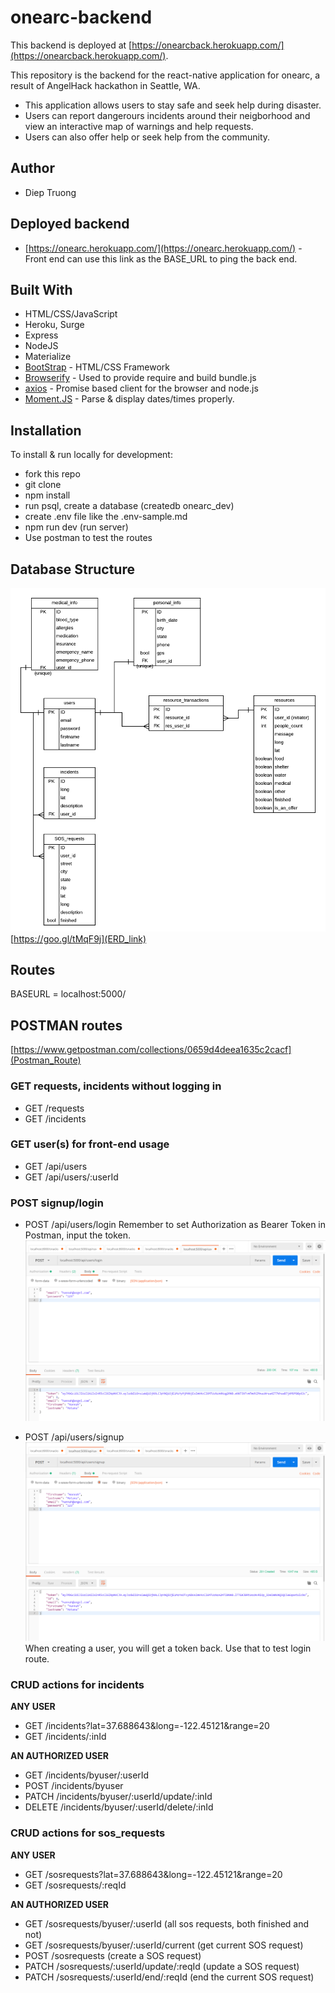 # onearc-backend

This backend is deployed at [https://onearcback.herokuapp.com/](https://onearcback.herokuapp.com/).

This repository is the backend for the react-native application for onearc, a result of AngelHack hackathon in Seattle, WA.

- This application allows users to stay safe and seek help during disaster.
- Users can report dangerours incidents around their neigborhood and view an interactive map of warnings and help requests.
- Users can also offer help or seek help from the community.

## Author

- Diep Truong

## Deployed backend 
- [https://onearc.herokuapp.com/](https://onearc.herokuapp.com/) - Front end can use this link as the BASE_URL to ping the back end. 

## Built With

- HTML/CSS/JavaScript
- Heroku, Surge
- Express
- NodeJS
- Materialize
- [BootStrap](http://www.getbootstrap.com/) - HTML/CSS Framework
- [Browserify](https://http://browserify.org/) - Used to provide require and build bundle.js
- [axios](https://www.npmjs.com/package/axios) - Promise based client for the browser and node.js
- [Moment.JS](https://momentjs.com/timezone/) - Parse & display dates/times properly.

## Installation

To install & run locally for development:

- fork this repo
- git clone
- npm install
- run psql, create a database (createdb onearc_dev)
- create .env file like the .env-sample.md
- npm run dev (run server)
- Use postman to test the routes

## Database Structure

![](./images/ERD2.PNG)
[https://goo.gl/tMqF9j](ERD_link)

## Routes

BASEURL = localhost:5000/

## POSTMAN routes 
[https://www.getpostman.com/collections/0659d4deea1635c2cacf](Postman_Route)

### GET requests, incidents without logging in 
* GET /requests
* GET /incidents

### GET user(s) for front-end usage
* GET /api/users
* GET /api/users/:userId

### POST signup/login
* POST /api/users/login
Remember to set Authorization as Bearer Token in Postman, input the token.
![](./images/login.PNG)

* POST /api/users/signup
![](./images/post_user.PNG)
When creating a user, you will get a token back. Use that to test login route.

### CRUD actions for incidents
**ANY USER**
* GET /incidents?lat=37.688643&long=-122.45121&range=20
* GET /incidents/:inId

**AN AUTHORIZED USER**
* GET /incidents/byuser/:userId
* POST /incidents/byuser
* PATCH /incidents/byuser/:userId/update/:inId
* DELETE /incidents/byuser/:userId/delete/:inId

### CRUD actions for sos_requests
**ANY USER**
* GET /sosrequests?lat=37.688643&long=-122.45121&range=20
* GET /sosrequests/:reqId

**AN AUTHORIZED USER**
* GET /sosrequests/byuser/:userId (all sos requests, both finished and not)
* GET /sosrequests/byuser/:userId/current (get current SOS request)
* POST /sosrequests (create a SOS request)
* PATCH /sosrequests/:userId/update/:reqId (update a SOS request)
* PATCH /sosrequests/:userId/end/:reqId (end the current SOS request)
